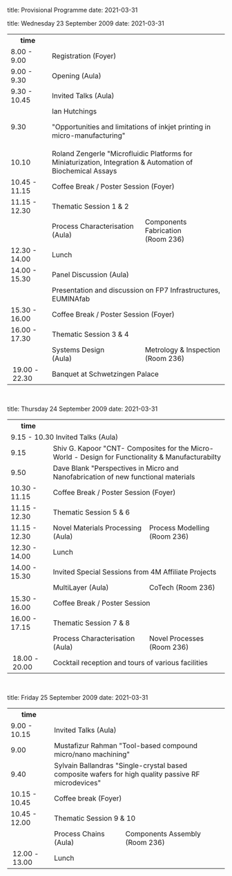 title: Provisional Programme
date: 2021-03-31

<!--break-->
title: Wednesday 23 September 2009
date: 2021-03-31

<table class="info">
<tr><th>time</th><th colspan="2"></th></tr>
<tr class="emphasis">
  <td>8.00 - 9.00</td>
  <td colspan="2"> Registration (Foyer)</td>
</tr>
<tr class="even emphasis">
  <td> 9.00 - 9.30   </td>
  <td colspan="2"> Opening (Aula)</td>
</tr>
<tr class="emphasis">
  <td> 9.30 - 10.45  </td>
  <td colspan="2"> Invited Talks (Aula)</td>
</tr>
<tr class="even">
  <td> 9.30</td>
  <td colspan="2"> Ian Hutchings  
  
"Opportunities and limitations of inkjet printing in micro-manufacturing" 	</td>
</tr>
<tr>
  <td> 10.10</td>
  <td colspan="2"> Roland Zengerle  "Microfluidic Platforms for Miniaturization, Integration & Automation of Biochemical Assays</td>
</tr>
<tr class="even refreshments">
  <td> 10.45 - 11.15</td>
  <td colspan="2"> Coffee Break / Poster Session (Foyer)	</td>
</tr>
<tr class="emphasis">
  <td>11.15 - 12.30</td>
  <td colspan="2"> Thematic Session 1 & 2</td>
</tr>
<tr class="even">
  <td> </td>
  <td> Process Characterisation<br/> (Aula)</td>
  <td> Components Fabrication<br/> (Room 236)</td>
</tr>
<tr class="refreshments">
  <td> 12.30 - 14.00 </td>
  <td colspan="2"> Lunch</td>
</tr>
<tr class="even emphasis">
  <td> 14.00 - 15.30 </td>
  <td colspan="2"> Panel Discussion (Aula)</td>
</tr>	
<tr>
  <td> </td>
  <td colspan="2"> Presentation and discussion on FP7 Infrastructures, EUMINAfab</td>
  </td>
</tr>
<tr class="even refreshments">
  <td> 15.30 - 16.00 </td>
  <td colspan="2"> Coffee Break / Poster Session (Foyer)	</td>
</tr>
<tr class="emphasis">
  <td> 16.00 - 17.30 </td>
  <td colspan="2"> Thematic Session 3 & 4</td>
</tr>
<tr class="even">
  <td> </td>
  <td> Systems Design <br />(Aula)</td>
  <td> Metrology & Inspection <br />(Room 236)</td>
</tr>
<tr class=" refreshments">
  <td>&nbsp;19.00&nbsp;-&nbsp;22.30&nbsp;</td>
  <td colspan="2"> Banquet at Schwetzingen Palace</td>
</tr>
</table>  
<br />  
  
title: Thursday 24 September 2009
date: 2021-03-31

<table class="info">
<tr><th>time</th><th colspan="2"></th></tr>
<tr class="emphasis">
    <td colspan="2">9.15 - 10.30 Invited Talks (Aula)</td>
</tr>
<tr class="even">
  <td> 9.15 </td>
  <td colspan="2"> Shiv G. Kapoor "CNT- Composites for the Micro-World - Design for Functionality & Manufacturabilty</td>
</tr>
<tr class="">
  <td> 9.50 </td>
  <td colspan="2"> Dave Blank "Perspectives in Micro and Nanofabrication of new functional materials </td>
</tr>
<tr class="even refreshments">
  <td> 10.30 - 11.15 </td>
  <td colspan="2"> Coffee Break / Poster Session (Foyer)  </td>
</tr>
<tr class="emphasis">
  <td> 11.15 - 12.30 </td>
  <td colspan="2">Thematic Session 5 & 6 </td>
</tr>
<tr class="">
  <td> 11.15 - 12.30 </td>
  <td> Novel Materials Processing<br />  (Aula)</td>
  <td> Process Modelling <br /> (Room 236)</td>
</tr>
<tr class="even refreshments">
   <td>   12.30 - 14.00  </td>
   <td colspan="2"> Lunch</td>
</tr>
<tr class="emphasis">
  <td> 14.00 - 15.30 </td>
  <td colspan="2"> Invited Special Sessions from 4M Affiliate Projects </td>
</tr>
<tr class="even">
  <td> </td>
  <td> MultiLayer  (Aula)</td>
  <td> CoTech    (Room 236) </td>
</tr>
<tr class=" refreshments">
  <td> 15.30 - 16.00 </td>
  <td colspan="2"> Coffee Break / Poster Session </td>
</tr>
<tr class="emphasis even">
  <td> 16.00 - 17.15 </td>
  <td colspan="2"> Thematic Session 7 & 8 </td>
</tr>
<tr class="even">
  <td> </td>
  <td> Process Characterisation  (Aula)</td>
  <td> Novel Processes (Room 236) </td>
</tr>

<tr class=" refreshments">
  <td>&nbsp;18.00&nbsp;-&nbsp;20.00&nbsp;</td>
  <td colspan="2"> Cocktail reception and tours of various facilities </td>
</tr>
</table>  
<br />

title: Friday 25 September 2009
date: 2021-03-31

<table class="info">
<tr><th>time</th><th colspan="2"></th></tr>
<tr class="emphasis">
  <td> 9.00 - 10.15 </td>
  <td colspan="2"> Invited Talks (Aula) </td>
</tr>
<tr class="even">
  <td> 9.00  </td>
  <td colspan="2"> Mustafizur Rahman "Tool-based compound micro/nano machining" </td>
</tr>
<tr class="">
  <td> 9.40  </td>
  <td colspan="2"> Sylvain Ballandras "Single-crystal based composite wafers for high quality passive RF microdevices"</td>
</tr>
<tr class="even refreshments">
  <td> 10.15 - 10.45</td>
  <td colspan="2"> Coffee break (Foyer)	</td>
</tr>
<tr class="emphasis">
  <td> 10.45 - 12.00</td>
  <td colspan="2"> Thematic Session 9 & 10</td>
</tr>
<tr class="even">
  <td> </td>
  <td> Process Chains<br/> (Aula)</td>
  <td> Components Assembly<br/> (Room 236)</td>
</tr>
<tr class=" refreshments">
  <td>&nbsp;12.00&nbsp;-&nbsp;13.00&nbsp;</td>
  <td colspan="2"> Lunch</td>
</tr>
</table>
<br />